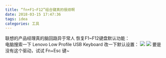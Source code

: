 ```yaml
---
title: “fn+F1~F12”组合键真的很烦啊
date: 2018-03-15 17:47:36
tags: idea
categories: 工具
---
```

联想的产品经理真的脑回路异于常人  <!--more-->
恢复F1~F12键盘默认功能：  
电脑搜索一下 Lenovo Low Profile USB Keyboard 改一下默认设置：
![](https://flower-1254284353.cos.ap-chengdu.myqcloud.com/blog%2F61b81d32gy1fpep56j4yej20b90hxwem.jpg)
![](https://flower-1254284353.cos.ap-chengdu.myqcloud.com/blog%2F61b81d32gy1fpep517xhnj20di08j0sm.jpg)
要是没有这个驱动，试试 Fn+Esc 键~
